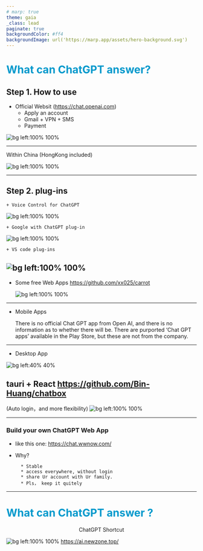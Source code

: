 ```yaml
---
# marp: true
theme: gaia
_class: lead
paginate: true
backgroundColor: #ff4
backgroundImage: url('https://marp.app/assets/hero-background.svg')
---
```

## <H1 style="color: #09c">What can ChatGPT answer?</H1 >

## Step 1. How to use

- Official Websit (https://chat.openai.com)
    * Apply an account
    * Gmail + VPN + SMS
    * Payment

![bg left:100% 100%](/images/intro/Is-Chat-GPT-plagiarism-free.jpg)

---
Within China (HongKong included)

![bg left:100% 100%](/images/intro/notAvailable.png)

---
## Step 2. plug-ins
    + Voice Control for ChatGPT
![bg left:100% 100%](/images/intro/Voice_in_Voice_out.png)

    + Google with ChatGPT plug-in
![bg left:100% 100%](/images/intro/GoogleWithChatGPT.png)

    + VS code plug-ins
![bg left:100% 100%](/images/intro/vscode_plugIn.png)
---

- Some free Web Apps
https://github.com/xx025/carrot

    ![bg left:100% 100%](/images/intro/freeURLs.PNG)

---

- Mobile Apps

    There is no official Chat GPT app from Open AI, and there is no information as to whether there will be. There are purported ‘Chat GPT apps’ available in the Play Store, but these are not from the company.

---

- Desktop App

![bg left:40% 40%](/images/intro/App_icon.png)
## tauri + React https://github.com/Bin-Huang/chatbox
(Auto login，and more flexibility)
![bg left:100% 100%](/images/apps/86b016909390.gif)

---

### Build your own ChatGPT Web App

- like this one: https://chat.wwnow.com/
- Why?


        * Stable
        * access everywhere, without login
        * share Ur account with Ur family.
        * Pls， keep it quitely
---

## <H1 style="color: #09c">What can ChatGPT answer ?</H1 >
<center>ChatGPT Shortcut</center>

![bg left:100% 100%](/images/intro/ChatGPT_Shortcut.PNG)
https://ai.newzone.top/
